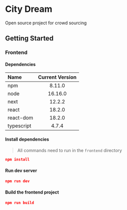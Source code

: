 # City Dream

Open source project for crowd sourcing 

## Getting Started

### Frontend

#### Dependencies
| Name       | Current Version |
|:-----------|:---------------:|
| npm        |     8.11.0      |
| node       |     16.16.0     |
| next       |     12.2.2      |
| react      |     18.2.0      |
| react-dom  |     18.2.0      |
| typescript |      4.7.4      |


#### Install dependencies
> All commands need to run in the ``frontend`` directory

```json
npm install
```

#### Run dev server

```json
npm run dev
```

#### Build the frontend project

```json
npm run build
```